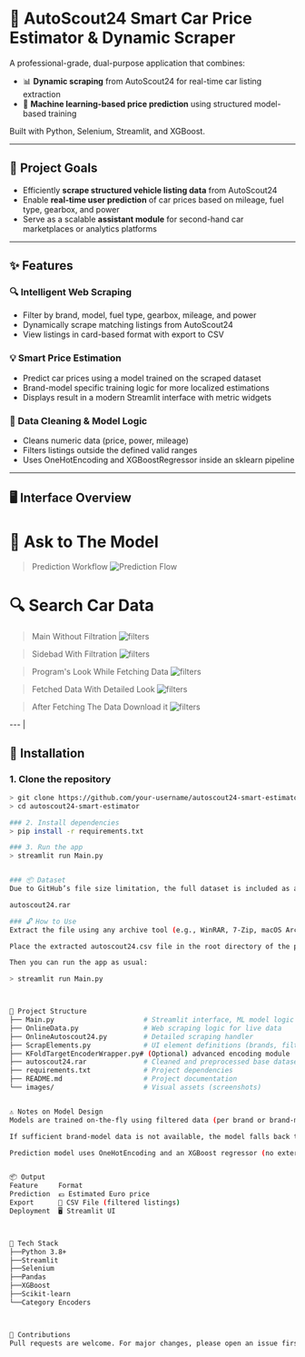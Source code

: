 # 🚗 AutoScout24 Smart Car Price Estimator & Dynamic Scraper

A professional-grade, dual-purpose application that combines:

- 📊 **Dynamic scraping** from AutoScout24 for real-time car listing extraction
- 🧠 **Machine learning-based price prediction** using structured model-based training

Built with Python, Selenium, Streamlit, and XGBoost.

---

## 🎯 Project Goals

- Efficiently **scrape structured vehicle listing data** from AutoScout24
- Enable **real-time user prediction** of car prices based on mileage, fuel type, gearbox, and power
- Serve as a scalable **assistant module** for second-hand car marketplaces or analytics platforms

---

## ✨ Features

### 🔍 Intelligent Web Scraping
- Filter by brand, model, fuel type, gearbox, mileage, and power
- Dynamically scrape matching listings from AutoScout24
- View listings in card-based format with export to CSV

### 💡 Smart Price Estimation
- Predict car prices using a model trained on the scraped dataset
- Brand-model specific training logic for more localized estimations
- Displays result in a modern Streamlit interface with metric widgets

### 🧪 Data Cleaning & Model Logic
- Cleans numeric data (price, power, mileage)
- Filters listings outside the defined valid ranges
- Uses OneHotEncoding and XGBoostRegressor inside an sklearn pipeline

---

## 🖥️ Interface Overview


# 🎯 **Ask to The Model** 
> Prediction Workflow
![Prediction Flow](images/predictor.gif)


# 🔍 **Search Car Data**

> Main Without Filtration
![filters](images/ss1.png) 

> Sidebad With Filtration
![filters](images/ss2.png) 

> Program's Look While Fetching Data
![filters](images/ss3.png) 

> Fetched Data With Detailed Look
![filters](images/ss4.png) 

> After Fetching The Data Download it
 ![filters](images/ss5.png) 

--- |


## 🚀 Installation

### 1. Clone the repository
```bash
> git clone https://github.com/your-username/autoscout24-smart-estimator.git
> cd autoscout24-smart-estimator

### 2. Install dependencies
> pip install -r requirements.txt

### 3. Run the app
> streamlit run Main.py


### 📦 Dataset
Due to GitHub’s file size limitation, the full dataset is included as a compressed .rar file:

autoscout24.rar

### 🔓 How to Use
Extract the file using any archive tool (e.g., WinRAR, 7-Zip, macOS Archive Utility).

Place the extracted autoscout24.csv file in the root directory of the project.

Then you can run the app as usual:

> streamlit run Main.py



📂 Project Structure
├── Main.py                      # Streamlit interface, ML model logic
├── OnlineData.py                # Web scraping logic for live data
├── OnlineAutoscout24.py         # Detailed scraping handler
├── ScrapElements.py             # UI element definitions (brands, filters)
├── KFoldTargetEncoderWrapper.py# (Optional) advanced encoding module
├── autoscout24.rar              # Cleaned and preprocessed base dataset / It should be here after extracting the .rar
├── requirements.txt             # Project dependencies
├── README.md                    # Project documentation
└── images/                      # Visual assets (screenshots)


⚠️ Notes on Model Design
Models are trained on-the-fly using filtered data (per brand or brand-model)

If sufficient brand-model data is not available, the model falls back to brand-only data

Prediction model uses OneHotEncoding and an XGBoost regressor (no external ML API required)


📦 Output
Feature	    Format
Prediction	💶 Estimated Euro price
Export	    📄 CSV File (filtered listings)
Deployment	🖥️ Streamlit UI



🧠 Tech Stack
├──Python 3.8+
├──Streamlit
├──Selenium
├──Pandas
├──XGBoost
├──Scikit-learn
└──Category Encoders



🤝 Contributions
Pull requests are welcome. For major changes, please open an issue first to discuss.

